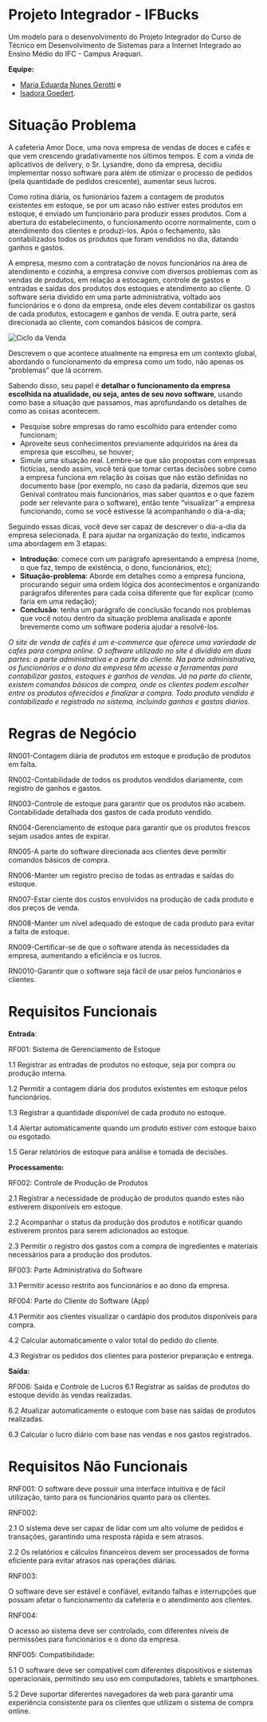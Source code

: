 # Projeto Integrador - IFBucks

Um modelo para o desenvolvimento do Projeto Integrador do Curso de Técnico em Desenvolvimento de Sistemas para a Internet Integrado ao Ensino Médio do IFC - Campus Araquari.

**Equipe:**

- [Maria Eduarda Nunes Gerotti](github.com/mariagerotti) e
- [Isadora Goedert](https://github.com/isagrt).

# Situação Problema

A cafeteria Amor Doce, uma nova empresa de vendas de doces e cafés e que vem crescendo gradativamente nos últimos tempos. E com a vinda de aplicativos de delivery, o Sr. Lysandre, dono da empresa, decidiu implementar nosso software para além de otimizar o processo de pedidos (pela quantidade de pedidos crescente), aumentar seus lucros.

Como rotina diária, os funionários fazem a contagem de produtos existentes em estoque, se por um acaso não estiver estes produtos em estoque, é enviado um funcionário para produzir esses produtos. Com a abertura do estabelecimento, o funcionamento ocorre normalmente, com o atendimento dos clientes e produzi-los. Após o fechamento, são contabilizados todos os produtos que foram vendidos no dia, datando ganhos e gastos.

A empresa, mesmo com a contratação de novos funcionários na área de atendimento e cozinha, a empresa convive com diversos problemas com as vendas de produtos, em relação a estocagem, controle de gastos e entradas e saidas dos produtos dos estoques e atendimento ao cliente. O software seria dividido em uma parte administrativa, voltado aos funcionários e o dono da empresa, onde eles devem contabilizar os gastos de cada produtos, estocagem e ganhos de venda. E outra parte, será direcionada ao cliente, com comandos básicos de compra.

![Ciclo da Venda](docs/ciclo_da_venda.webp "Ciclo da Venda")

Descrevem o que acontece atualmente na empresa em um contexto global,
abordando o funcionamento da empresa como um todo, não apenas os “problemas” que lá ocorrem.

Sabendo disso, seu papel é **detalhar o funcionamento da empresa escolhida na
atualidade, ou seja, antes de seu novo software**, usando como base a situação que passamos, mas aprofundando os detalhes de como as coisas acontecem.

- Pesquise sobre empresas do ramo escolhido
  para entender como funcionam;
- Aproveite seus conhecimentos previamente adquiridos na área da empresa que escolheu, se houver;
- Simule uma situação real. Lembre-se que são
  propostas com empresas fictícias, sendo assim,
  você terá que tomar certas decisões sobre como
  a empresa funciona em relação às coisas que
  não estão definidas no documento base (por
  exemplo, no caso da padaria, dizemos que seu
  Genival contratou mais funcionários, mas saber
  quantos e o que fazem pode ser relevante para o software), então tente “visualizar” a
  empresa funcionando, como se você estivesse lá acompanhando o dia-a-dia;

Seguindo essas dicas, você deve ser capaz de descrever o dia-a-dia da empresa selecionada. E para ajudar na organização do texto, indicamos uma abordagem em 3 etapas:

- **Introdução**: comece com um parágrafo apresentando a empresa (nome, o que faz, tempo de existência, o dono, funcionários,
  etc);
- **Situação-problema**: Aborde em detalhes como a empresa funciona, procurando seguir uma
  ordem lógica dos acontecimentos e organizando parágrafos diferentes para cada coisa
  diferente que for explicar (como faria em uma redação);
- **Conclusão**: tenha um parágrafo de conclusão focando nos problemas que você notou dentro da situação problema analisada e aponte brevemente como um software poderia
  ajudar a resolvê-los.

_O site de venda de cafés é um e-commerce que oferece uma variedade de cafés para compra online. O software utilizado no site é dividido em duas partes: a parte administrativa e a parte do cliente. Na parte administrativa, os funcionários e o dono da empresa têm acesso a ferramentas para contabilizar gastos, estoques e ganhos de vendas. Já na parte do cliente, existem comandos básicos de compra, onde os clientes podem escolher entre os produtos oferecidos e finalizar a compra. Todo produto vendido é contabilizado e registrado no sistema, incluindo ganhos e gastos diários._


# Regras de Negócio

RN001-Contagem diária de produtos em estoque e produção de produtos em falta.

RN002-Contabilidade de todos os produtos vendidos diariamente, com registro de ganhos e gastos.

RN003-Controle de estoque para garantir que os produtos não acabem.
Contabilidade detalhada dos gastos de cada produto vendido.

RN004-Gerenciamento de estoque para garantir que os produtos frescos sejam usados antes de expirar.

RN005-A parte do software direcionada aos clientes deve permitir comandos básicos de compra.

RN006-Manter um registro preciso de todas as entradas e saídas do estoque.

RN007-Estar ciente dos custos envolvidos na produção de cada produto e dos preços de venda.

RN008-Manter um nível adequado de estoque de cada produto para evitar a falta de estoque.

RN009-Certificar-se de que o software atenda às necessidades da empresa, aumentando a eficiência e os lucros.

RN0010-Garantir que o software seja fácil de usar pelos funcionários e clientes.


# Requisitos Funcionais
**Entrada**:

  RF001: Sistema de Gerenciamento de Estoque

  1.1 Registrar as entradas de produtos no estoque, seja por compra ou produção interna.

  1.2 Permitir a contagem diária dos produtos existentes em estoque pelos funcionários.

  1.3 Registrar a quantidade disponível de cada produto no estoque.

  1.4 Alertar automaticamente quando um produto estiver com estoque baixo ou esgotado.
  
  1.5 Gerar relatórios de estoque para análise e tomada de decisões.

**Processamento:**

  RF002: Controle de Produção de Produtos

  2.1 Registrar a necessidade de produção de produtos quando estes não estiverem disponíveis em estoque.

  2.2 Acompanhar o status da produção dos produtos e notificar quando estiverem prontos para serem adicionados ao estoque.

  2.3 Permitir o registro dos gastos com a compra de ingredientes e materiais necessários para a produção dos produtos.
  
  RF003: Parte Administrativa do Software

  3.1 Permitir acesso restrito aos funcionários e ao dono da empresa.
  
  RF004: Parte do Cliente do Software (App)

  4.1 Permitir aos clientes visualizar o cardápio dos produtos disponíveis para compra.

  4.2 Calcular automaticamente o valor total do pedido do cliente.

  4.3 Registrar os pedidos dos clientes para posterior preparação e entrega.
  

**Saída:**

  RF006: Saída e Controle de Lucros
  6.1 Registrar as saídas de produtos do estoque devido às vendas realizadas.

  6.2 Atualizar automaticamente o estoque com base nas saídas de produtos realizadas.

  6.3 Calcular o lucro diário com base nas vendas e nos gastos registrados.


  # Requisitos Não Funcionais
  RNF001:
   O software deve possuir uma interface intuitiva e de fácil utilização, tanto para os funcionários quanto para os clientes.

  RNF002:

  2.1 O sistema deve ser capaz de lidar com um alto volume de pedidos e transações, garantindo uma resposta rápida e sem atrasos.

  2.2 Os relatórios e cálculos financeiros devem ser processados de forma eficiente para evitar atrasos nas operações diárias.

  RNF003:
  
  O software deve ser estável e confiável, evitando falhas e interrupções que possam afetar o funcionamento da cafeteria e o atendimento aos clientes.

  RNF004: 

  O acesso ao sistema deve ser controlado, com diferentes níveis de permissões para funcionários e o dono da empresa.

  RNF005: Compatibilidade:

  5.1 O software deve ser compatível com diferentes dispositivos e sistemas operacionais, permitindo seu uso em computadores, tablets e smartphones.

  5.2 Deve suportar diferentes navegadores da web para garantir uma experiência consistente para os clientes que utilizam o sistema de compra online.